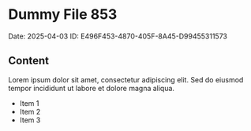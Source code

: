 # Dummy File 853

Date: 2025-04-03
ID: E496F453-4870-405F-8A45-D99455311573

## Content

Lorem ipsum dolor sit amet, consectetur adipiscing elit.
Sed do eiusmod tempor incididunt ut labore et dolore magna aliqua.

* Item 1
* Item 2
* Item 3

